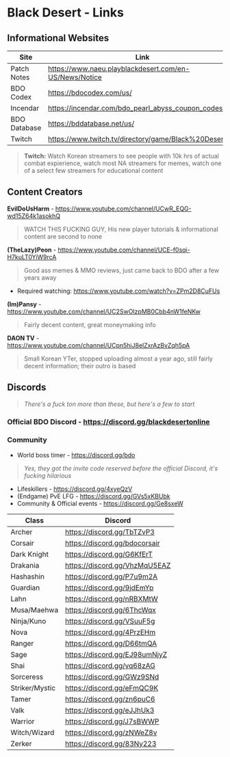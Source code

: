 # Black Desert - Links

## Informational Websites

| Site         | Link                                                   |
| ------------ | ------------------------------------------------------ | 
| Patch Notes  | https://www.naeu.playblackdesert.com/en-US/News/Notice |
| BDO Codex    | https://bdocodex.com/us/                               |
| Incendar     | https://incendar.com/bdo_pearl_abyss_coupon_codes.php  |
| BDO Database | https://bddatabase.net/us/                             |
| Twitch       | https://www.twitch.tv/directory/game/Black%20Desert    |

> **Twitch:** Watch Korean streamers to see people with 10k hrs of actual combat expierience, watch most NA streamers for memes, watch one of a select few streamers for educational content

## Content Creators

**EvilDoUsHarm** - https://www.youtube.com/channel/UCwR_EQG-wd15Z64k1asokhQ
> WATCH THIS FUCKING GUY, His new player tutorials & informational content are second to none

**(TheLazy)Peon** - https://www.youtube.com/channel/UCE-f0sqi-H7kuLT0YiW9rcA
> Good ass memes & MMO reviews, just came back to BDO after a few years away
  - Required watching: https://www.youtube.com/watch?v=ZPm2D8CuFUs
 
**(Im)Pansy** - https://www.youtube.com/channel/UC2SwOIzpMB0Cbb4nW1feNKw
> Fairly decent content, great moneymaking info

**DAON TV** - https://www.youtube.com/channel/UCpn5hiJ8elZxrAzBvZqh5pA
> Small Korean YTer, stopped uploading almost a year ago, still fairly decent information; their outro is based

## Discords

> *There's a fuck ton more than these, but here's a few to start*

### Official BDO Discord - https://discord.gg/blackdesertonline

### Community

- World boss timer - https://discord.gg/bdo 
> *Yes, they got the invite code reserved before the official Discord, it's fucking hilarious*

- Lifeskillers - https://discord.gg/4xyeQzV
- (Endgame) PvE LFG - https://discord.gg/GVs5xKBUbk
- Community & Official events - https://discord.gg/Ge8sxeW

| Class          | Discord                       |
| -------------- | ----------------------------- |
| Archer         | https://discord.gg/TbTZvP3    |
| Corsair        | https://discord.gg/bdocorsair |
| Dark Knight    | https://discord.gg/G6KfErT    |
| Drakania       | https://discord.gg/VhzMqU5EAZ |
| Hashashin      | https://discord.gg/P7u9m2A    |
| Guardian       | https://discord.gg/9jdEmYp    |
| Lahn           | https://discord.gg/nRBXMtW    |
| Musa/Maehwa    | https://discord.gg/6ThcWqx    |
| Ninja/Kuno     | https://discord.gg/VSuuF5g    |
| Nova           | https://discord.gg/4PrzEHm    |
| Ranger         | https://discord.gg/D66tmQA    |
| Sage           | https://discord.gg/EJ98umNjyZ |
| Shai           | https://discord.gg/vq68zAG    |
| Sorceress      | https://discord.gg/GWz9SNd    |
| Striker/Mystic | https://discord.gg/eFmQC9K    |
| Tamer          | https://discord.gg/zn6puC6    |
| Valk           | https://discord.gg/eJJhUk3    |
| Warrior        | https://discord.gg/J7sBWWP    |
| Witch/Wizard   | https://discord.gg/zNWeZ8v    |
| Zerker         | https://discord.gg/83Ny223    |
